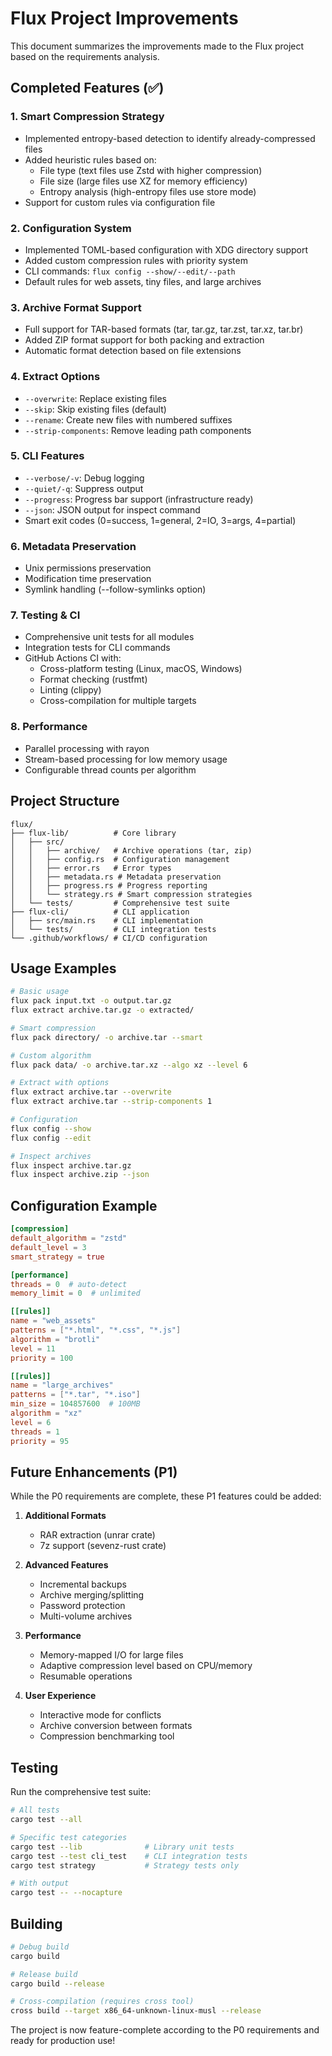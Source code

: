 # Flux Project Improvements

This document summarizes the improvements made to the Flux project based on the requirements analysis.

## Completed Features (✅)

### 1. **Smart Compression Strategy**
- Implemented entropy-based detection to identify already-compressed files
- Added heuristic rules based on:
  - File type (text files use Zstd with higher compression)
  - File size (large files use XZ for memory efficiency)
  - Entropy analysis (high-entropy files use store mode)
- Support for custom rules via configuration file

### 2. **Configuration System**
- Implemented TOML-based configuration with XDG directory support
- Added custom compression rules with priority system
- CLI commands: `flux config --show/--edit/--path`
- Default rules for web assets, tiny files, and large archives

### 3. **Archive Format Support**
- Full support for TAR-based formats (tar, tar.gz, tar.zst, tar.xz, tar.br)
- Added ZIP format support for both packing and extraction
- Automatic format detection based on file extensions

### 4. **Extract Options**
- `--overwrite`: Replace existing files
- `--skip`: Skip existing files (default)
- `--rename`: Create new files with numbered suffixes
- `--strip-components`: Remove leading path components

### 5. **CLI Features**
- `--verbose/-v`: Debug logging
- `--quiet/-q`: Suppress output
- `--progress`: Progress bar support (infrastructure ready)
- `--json`: JSON output for inspect command
- Smart exit codes (0=success, 1=general, 2=IO, 3=args, 4=partial)

### 6. **Metadata Preservation**
- Unix permissions preservation
- Modification time preservation
- Symlink handling (--follow-symlinks option)

### 7. **Testing & CI**
- Comprehensive unit tests for all modules
- Integration tests for CLI commands
- GitHub Actions CI with:
  - Cross-platform testing (Linux, macOS, Windows)
  - Format checking (rustfmt)
  - Linting (clippy)
  - Cross-compilation for multiple targets

### 8. **Performance**
- Parallel processing with rayon
- Stream-based processing for low memory usage
- Configurable thread counts per algorithm

## Project Structure

```
flux/
├── flux-lib/          # Core library
│   ├── src/
│   │   ├── archive/   # Archive operations (tar, zip)
│   │   ├── config.rs  # Configuration management
│   │   ├── error.rs   # Error types
│   │   ├── metadata.rs # Metadata preservation
│   │   ├── progress.rs # Progress reporting
│   │   └── strategy.rs # Smart compression strategies
│   └── tests/         # Comprehensive test suite
├── flux-cli/          # CLI application
│   ├── src/main.rs    # CLI implementation
│   └── tests/         # CLI integration tests
└── .github/workflows/ # CI/CD configuration
```

## Usage Examples

```bash
# Basic usage
flux pack input.txt -o output.tar.gz
flux extract archive.tar.gz -o extracted/

# Smart compression
flux pack directory/ -o archive.tar --smart

# Custom algorithm
flux pack data/ -o archive.tar.xz --algo xz --level 6

# Extract with options
flux extract archive.tar --overwrite
flux extract archive.tar --strip-components 1

# Configuration
flux config --show
flux config --edit

# Inspect archives
flux inspect archive.tar.gz
flux inspect archive.zip --json
```

## Configuration Example

```toml
[compression]
default_algorithm = "zstd"
default_level = 3
smart_strategy = true

[performance]
threads = 0  # auto-detect
memory_limit = 0  # unlimited

[[rules]]
name = "web_assets"
patterns = ["*.html", "*.css", "*.js"]
algorithm = "brotli"
level = 11
priority = 100

[[rules]]
name = "large_archives"
patterns = ["*.tar", "*.iso"]
min_size = 104857600  # 100MB
algorithm = "xz"
level = 6
threads = 1
priority = 95
```

## Future Enhancements (P1)

While the P0 requirements are complete, these P1 features could be added:

1. **Additional Formats**
   - RAR extraction (unrar crate)
   - 7z support (sevenz-rust crate)

2. **Advanced Features**
   - Incremental backups
   - Archive merging/splitting
   - Password protection
   - Multi-volume archives

3. **Performance**
   - Memory-mapped I/O for large files
   - Adaptive compression level based on CPU/memory
   - Resumable operations

4. **User Experience**
   - Interactive mode for conflicts
   - Archive conversion between formats
   - Compression benchmarking tool

## Testing

Run the comprehensive test suite:

```bash
# All tests
cargo test --all

# Specific test categories
cargo test --lib              # Library unit tests
cargo test --test cli_test    # CLI integration tests
cargo test strategy           # Strategy tests only

# With output
cargo test -- --nocapture
```

## Building

```bash
# Debug build
cargo build

# Release build
cargo build --release

# Cross-compilation (requires cross tool)
cross build --target x86_64-unknown-linux-musl --release
```

The project is now feature-complete according to the P0 requirements and ready for production use!